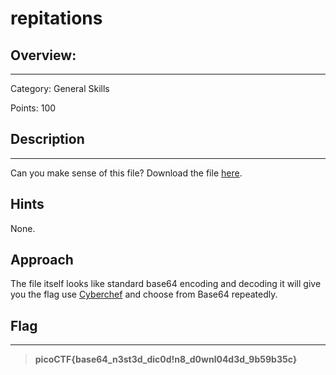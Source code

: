 # **repitations**

## **Overview:**
---
Category: General Skills

Points: 100

## **Description**
---
Can you make sense of this file?
Download the file [here](enc_flag).

## **Hints**
None.

## **Approach**

The file itself looks like standard base64 encoding and decoding it will give you the flag use [Cyberchef](https://gchq.github.io/CyberChef/) and choose from Base64 repeatedly.


## **Flag**
---
>**picoCTF{base64_n3st3d_dic0d!n8_d0wnl04d3d_9b59b35c}**









